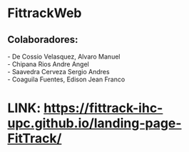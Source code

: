 # FittrackWeb
<h2>Colaboradores: </h2>
- De Cossio Velasquez, Alvaro Manuel
<br>
- Chipana Rios Andre Angel
<br>
- Saavedra Cerveza Sergio Andres
<br>
- Coaguila Fuentes, Edison Jean Franco



# LINK: https://fittrack-ihc-upc.github.io/landing-page-FitTrack/ 
